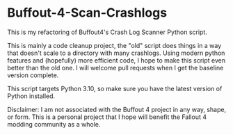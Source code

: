 # Buffout-4-Scan-Crashlogs
This is my refactoring of Buffout4's Crash Log Scanner Python script.

This is mainly a code cleanup project, the "old" script does things in a way that doesn't scale to a directory with many crashlogs. Using modern python features and (hopefully) more efficient code, I hope to make this script even better than the old one. I will welcome pull requests when I get the baseline version complete.

This script targets Python 3.10, so make sure you have the latest version of Python installed.

Disclaimer: I am not associated with the Buffout 4 project in any way, shape, or form. This is a personal project that I hope will benefit the Fallout 4 modding community as a whole.
